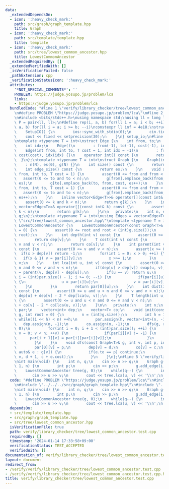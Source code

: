 ```yaml
---
data:
  _extendedDependsOn:
  - icon: ':heavy_check_mark:'
    path: src/graph/graph_template.hpp
    title: Graph
  - icon: ':heavy_check_mark:'
    path: src/template/template.hpp
    title: template
  - icon: ':heavy_check_mark:'
    path: src/tree/lowest_common_ancestor.hpp
    title: LowestCommonAncestor
  _extendedRequiredBy: []
  _extendedVerifiedWith: []
  _isVerificationFailed: false
  _pathExtension: cpp
  _verificationStatusIcon: ':heavy_check_mark:'
  attributes:
    '*NOT_SPECIAL_COMMENTS*': ''
    PROBLEM: https://judge.yosupo.jp/problem/lca
    links:
    - https://judge.yosupo.jp/problem/lca
  bundledCode: "#line 1 \"verify/library_checker/tree/lowest_common_ancestor.test.cpp\"\
    \n#define PROBLEM \"https://judge.yosupo.jp/problem/lca\"\n#line 2 \"src/template/template.hpp\"\
    \n#include <bits/stdc++.h>\nusing namespace std;\nusing ll = long long;\nusing\
    \ P = pair<ll, ll>;\n#define rep(i, a, b) for(ll i = a; i < b; ++i)\n#define rrep(i,\
    \ a, b) for(ll i = a; i >= b; --i)\nconstexpr ll inf = 4e18;\nstruct SetupIO {\n\
    \    SetupIO() {\n        ios::sync_with_stdio(0);\n        cin.tie(0);\n    \
    \    cout << fixed << setprecision(30);\n    }\n} setup_io;\n#line 3 \"src/graph/graph_template.hpp\"\
    \ntemplate <typename T = int>\nstruct Edge {\n    int from, to;\n    T cost;\n\
    \    int idx;\n    Edge()\n        : from(-1), to(-1), cost(-1), idx(-1) {}\n\
    \    Edge(int from, int to, T cost = 1, int idx = -1)\n        : from(from), to(to),\
    \ cost(cost), idx(idx) {}\n    operator int() const {\n        return to;\n  \
    \  }\n};\ntemplate <typename T = int>\nstruct Graph {\n    Graph(int N)\n    \
    \    : n(N), es(0), g(N) {}\n    int size() const {\n        return n;\n    }\n\
    \    int edge_size() const {\n        return es;\n    }\n    void add_edge(int\
    \ from, int to, T cost = 1) {\n        assert(0 <= from and from < n);\n     \
    \   assert(0 <= to and to < n);\n        g[from].emplace_back(from, to, cost,\
    \ es);\n        g[to].emplace_back(to, from, cost, es++);\n    }\n    void add_directed_edge(int\
    \ from, int to, T cost = 1) {\n        assert(0 <= from and from < n);\n     \
    \   assert(0 <= to and to < n);\n        g[from].emplace_back(from, to, cost,\
    \ es++);\n    }\n    inline vector<Edge<T>>& operator[](const int& k) {\n    \
    \    assert(0 <= k and k < n);\n        return g[k];\n    }\n    inline const\
    \ vector<Edge<T>>& operator[](const int& k) const {\n        assert(0 <= k and\
    \ k < n);\n        return g[k];\n    }\n\n   private:\n    int n, es;\n    vector<vector<Edge<T>>>\
    \ g;\n};\ntemplate <typename T = int>\nusing Edges = vector<Edge<T>>;\n#line 4\
    \ \"src/tree/lowest_common_ancestor.hpp\"\ntemplate <typename T = int>\nstruct\
    \ LowestCommonAncestor {\n    LowestCommonAncestor(const Graph<T>& g, int root\
    \ = 0) {\n        assert(0 <= root and root < (int)g.size());\n        init(g,\
    \ root);\n    }\n    int depth(int v) const {\n        assert(0 <= v and v < n);\n\
    \        return dep[v];\n    }\n    T cost(int v) const {\n        assert(0 <=\
    \ v and v < n);\n        return co[v];\n    }\n    int parent(int v, int x = 1)\
    \ const {\n        assert(0 <= v and v < n);\n        assert(x >= 0);\n      \
    \  if(x > dep[v]) return -1;\n        for(int i = 0; x > 0; ++i) {\n         \
    \   if(x & 1) v = par[i][v];\n            x >>= 1;\n        }\n        return\
    \ v;\n    }\n    int lca(int u, int v) const {\n        assert(0 <= u and u <\
    \ n and 0 <= v and v < n);\n        if(dep[u] > dep[v]) swap(u, v);\n        v\
    \ = parent(v, dep[v] - dep[u]);\n        if(u == v) return u;\n        for(int\
    \ i = (int)par.size() - 1; i >= 0; --i) {\n            if(par[i][u] != par[i][v])\
    \ {\n                u = par[i][u];\n                v = par[i][v];\n        \
    \    }\n        }\n        return par[0][u];\n    }\n    int dist(int u, int v)\
    \ const {\n        assert(0 <= u and u < n and 0 <= v and v < n);\n        return\
    \ dep[u] + dep[v] - 2 * dep[lca(u, v)];\n    }\n    T length(int u, int v) const\
    \ {\n        assert(0 <= u and u < n and 0 <= v and v < n);\n        return co[u]\
    \ + co[v] - 2 * co[lca(u, v)];\n    }\n\n   private:\n    int n;\n    vector<vector<int>>\
    \ par;\n    vector<int> dep;\n    vector<T> co;\n    void init(const Graph<T>&\
    \ g, int root = 0) {\n        n = (int)g.size();\n        int h = 1;\n       \
    \ while((1 << h) < n) ++h;\n        par.assign(h, vector<int>(n, -1));\n     \
    \   dep.assign(n, -1);\n        co.assign(n, -1);\n        dfs(g, root, -1, 0,\
    \ 0);\n        for(int i = 0; i + 1 < (int)par.size(); ++i) {\n            for(int\
    \ v = 0; v < n; ++v) {\n                if(par[i][v] != -1) {\n              \
    \      par[i + 1][v] = par[i][par[i][v]];\n                }\n            }\n\
    \        }\n    }\n    void dfs(const Graph<T>& g, int v, int p, int d, T c) {\n\
    \        par[0][v] = p;\n        dep[v] = d;\n        co[v] = c;\n        for(const\
    \ auto& e : g[v]) {\n            if(e.to == p) continue;\n            dfs(g, e.to,\
    \ v, d + 1, c + e.cost);\n        }\n    }\n};\n#line 5 \"verify/library_checker/tree/lowest_common_ancestor.test.cpp\"\
    \nint main(void) {\n    int n, q;\n    cin >> n >> q;\n    Graph g(n);\n    rep(i,\
    \ 1, n) {\n        int p;\n        cin >> p;\n        g.add_edge(i, p);\n    }\n\
    \    LowestCommonAncestor tree(g, 0);\n    while(q--) {\n        int u, v;\n \
    \       cin >> u >> v;\n        cout << tree.lca(u, v) << '\\n';\n    }\n}\n"
  code: "#define PROBLEM \"https://judge.yosupo.jp/problem/lca\"\n#include \"../../../src/template/template.hpp\"\
    \n#include \"../../../src/graph/graph_template.hpp\"\n#include \"../../../src/tree/lowest_common_ancestor.hpp\"\
    \nint main(void) {\n    int n, q;\n    cin >> n >> q;\n    Graph g(n);\n    rep(i,\
    \ 1, n) {\n        int p;\n        cin >> p;\n        g.add_edge(i, p);\n    }\n\
    \    LowestCommonAncestor tree(g, 0);\n    while(q--) {\n        int u, v;\n \
    \       cin >> u >> v;\n        cout << tree.lca(u, v) << '\\n';\n    }\n}"
  dependsOn:
  - src/template/template.hpp
  - src/graph/graph_template.hpp
  - src/tree/lowest_common_ancestor.hpp
  isVerificationFile: true
  path: verify/library_checker/tree/lowest_common_ancestor.test.cpp
  requiredBy: []
  timestamp: '2024-01-14 17:33:58+09:00'
  verificationStatus: TEST_ACCEPTED
  verifiedWith: []
documentation_of: verify/library_checker/tree/lowest_common_ancestor.test.cpp
layout: document
redirect_from:
- /verify/verify/library_checker/tree/lowest_common_ancestor.test.cpp
- /verify/verify/library_checker/tree/lowest_common_ancestor.test.cpp.html
title: verify/library_checker/tree/lowest_common_ancestor.test.cpp
---
```

